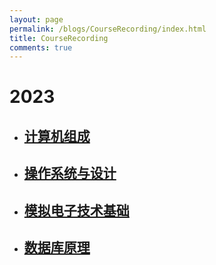 ```yaml
---
layout: page
permalink: /blogs/CourseRecording/index.html
title: CourseRecording
comments: true
---
```


# 2023

- ## [计算机组成](https://CRYoushiwo.github.io/blogs/CourseRecording/2023/ComputerOrganization)

- ## [操作系统与设计](https://CRYoushiwo.github.io/blogs/CourseRecording/2023/OperatingSystem)

- ## [模拟电子技术基础](https://CRYoushiwo.github.io/blogs/CourseRecording/2023/AnalogElectronicTechnology)

- ## [数据库原理](https://CRYoushiwo.github.io/blogs/CourseRecording/2023/Database)